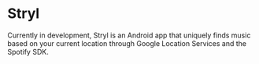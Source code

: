 # Stryl
Currently in development, Stryl is an Android app that uniquely finds music based on your current location through Google Location Services and the Spotify SDK.
